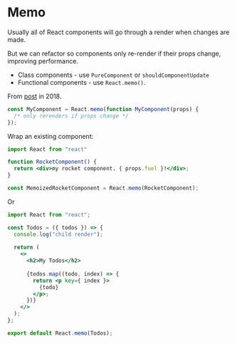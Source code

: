 # Memo

Usually all of React components will go through a render when changes are made.

But we can refactor so components only re-render if their props change, improving performance.

- Class components - use `PureComponent` or `shouldComponentUpdate`
- Functional components - use `React.memo()`.

From [post][] in 2018.

```javascript
const MyComponent = React.memo(function MyComponent(props) {
  /* only rerenders if props change */
});
```

[post]: https://reactjs.org/blog/2018/10/23/react-v-16-6.html

Wrap an existing component:

```jsx
import React from "react"

function RocketComponent() {
  return <div>my rocket component. { props.fuel }!</div>;
}

const MemoizedRocketComponent = React.memo(RocketComponent);
```

Or

```jsx
import React from "react";

const Todos = ({ todos }) => {
  console.log("child render");
  
  return (
    <>
      <h2>My Todos</h2>
      
      {todos.map((todo, index) => {
        return <p key={ index }>
          {todo}
        </p>;
      })}
    </>
  );
};

export default React.memo(Todos);
```
